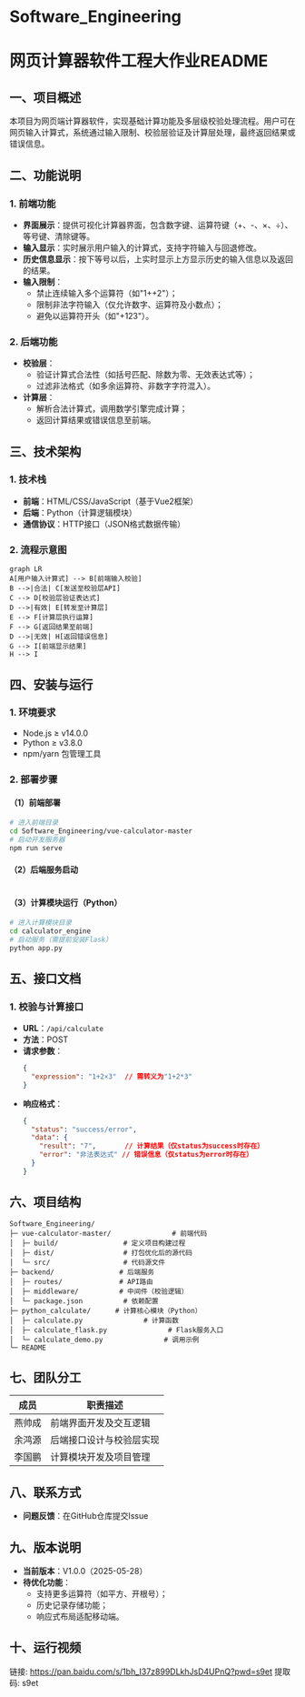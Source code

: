 # Software_Engineering
# 网页计算器软件工程大作业README

## 一、项目概述
本项目为网页端计算器软件，实现基础计算功能及多层级校验处理流程。用户可在网页输入计算式，系统通过输入限制、校验层验证及计算层处理，最终返回结果或错误信息。


## 二、功能说明
### 1. 前端功能
- **界面展示**：提供可视化计算器界面，包含数字键、运算符键（+、-、×、÷）、等号键、清除键等。
- **输入显示**：实时展示用户输入的计算式，支持字符输入与回退修改。
- **历史信息显示**：按下等号以后，上实时显示上方显示历史的输入信息以及返回的结果。
- **输入限制**：
  - 禁止连续输入多个运算符（如"1++2"）；
  - 限制非法字符输入（仅允许数字、运算符及小数点）；
  - 避免以运算符开头（如"+123"）。

### 2. 后端功能
- **校验层**：
  - 验证计算式合法性（如括号匹配、除数为零、无效表达式等）；
  - 过滤非法格式（如多余运算符、非数字字符混入）。
- **计算层**：
  - 解析合法计算式，调用数学引擎完成计算；
  - 返回计算结果或错误信息至前端。


## 三、技术架构
### 1. 技术栈
- **前端**：HTML/CSS/JavaScript（基于Vue2框架）
- **后端**：Python（计算逻辑模块）
- **通信协议**：HTTP接口（JSON格式数据传输）

### 2. 流程示意图
```mermaid
graph LR
A[用户输入计算式] --> B[前端输入校验]
B -->|合法| C[发送至校验层API]
C --> D[校验层验证表达式]
D -->|有效| E[转发至计算层]
E --> F[计算层执行运算]
F --> G[返回结果至前端]
D -->|无效| H[返回错误信息]
G --> I[前端显示结果]
H --> I
```


## 四、安装与运行
### 1. 环境要求
- Node.js ≥ v14.0.0
- Python ≥ v3.8.0
- npm/yarn 包管理工具

### 2. 部署步骤
#### （1）前端部署
```bash
# 进入前端目录
cd Software_Engineering/vue-calculator-master
# 启动开发服务器
npm run serve
```

#### （2）后端服务启动
```bash

```

#### （3）计算模块运行（Python）
```bash
# 进入计算模块目录
cd calculator_engine
# 启动服务（需提前安装Flask）
python app.py
```


## 五、接口文档
### 1. 校验与计算接口
- **URL**：`/api/calculate`
- **方法**：POST
- **请求参数**：
  ```json
  {
    "expression": "1+2×3"  // 需转义为"1+2*3"
  }
  ```
- **响应格式**：
  ```json
  {
    "status": "success/error",
    "data": {
      "result": "7",       // 计算结果（仅status为success时存在）
      "error": "非法表达式" // 错误信息（仅status为error时存在）
    }
  }
  ```


## 六、项目结构
```
Software_Engineering/
├─ vue-calculator-master/               # 前端代码
│  ├─ build/                # 定义项目构建过程
│  ├─ dist/                 # 打包优化后的源代码
│  └─ src/                  # 代码源文件
├─ backend/                # 后端服务
│  ├─ routes/              # API路由
│  ├─ middleware/          # 中间件（校验逻辑）
│  └─ package.json          # 依赖配置
├─ python_calculate/      # 计算核心模块（Python）
│  ├─ calculate.py               # 计算函数
│  ├─ calculate_flask.py               # Flask服务入口
│  └─ calculate_demo.py               # 调用示例
└─ README                 
```


## 七、团队分工
| 成员       | 职责描述                          |
|------------|-----------------------------------|
| 燕帅成       | 前端界面开发及交互逻辑            |
| 余鸿源       | 后端接口设计与校验层实现          |
| 李国鹏       | 计算模块开发及项目管理            |


## 八、联系方式
- **问题反馈**：在GitHub仓库提交Issue


## 九、版本说明
- **当前版本**：V1.0.0（2025-05-28）
- **待优化功能**：
  - 支持更多运算符（如平方、开根号）；
  - 历史记录存储功能；
  - 响应式布局适配移动端。

## 十、运行视频
链接: https://pan.baidu.com/s/1bh_I37z899DLkhJsD4UPnQ?pwd=s9et 提取码: s9et
